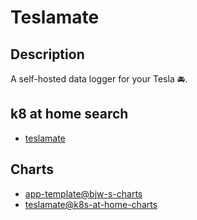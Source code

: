 # Teslamate

## Description

A self-hosted data logger for your Tesla 🚘.

## k8 at home search

- [teslamate](https://nanne.dev/k8s-at-home-search/#/teslamate)

## Charts

- [app-template@bjw-s-charts](https://bjw-s.github.io/helm-charts/)
- [teslamate@k8s-at-home-charts](https://k8s-at-home.com/charts/)
